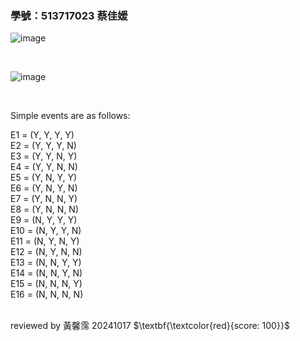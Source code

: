
### 學號：513717023 蔡佳媛

![image](https://github.com/user-attachments/assets/5e5e0d93-9869-4160-85c8-02716624d2b0)

<br/>

![image](https://github.com/user-attachments/assets/e294468b-e6c4-4060-a55b-0df4c37d07ee)

<br/>

Simple events are as follows:

E1 = (Y, Y, Y, Y)  
E2 = (Y, Y, Y, N)  
E3 = (Y, Y, N, Y)  
E4 = (Y, Y, N, N)  
E5 = (Y, N, Y, Y)  
E6 = (Y, N, Y, N)  
E7 = (Y, N, N, Y)  
E8 = (Y, N, N, N)  
E9 = (N, Y, Y, Y)  
E10 = (N, Y, Y, N)  
E11 = (N, Y, N, Y)  
E12 = (N, Y, N, N)  
E13 = (N, N, Y, Y)  
E14 = (N, N, Y, N)  
E15 = (N, N, N, Y)  
E16 = (N, N, N, N)  

<br/>
reviewed by 黃馨霈 20241017 $\textbf{\textcolor{red}{score: 100}}$
